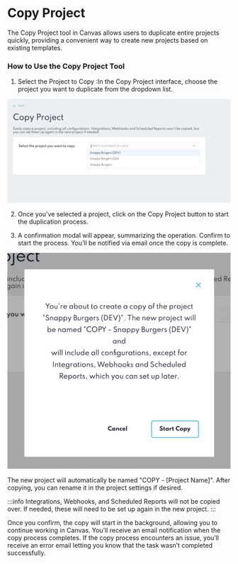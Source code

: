 Copy Project
============

The Copy Project tool in Canvas allows users to duplicate entire projects quickly, providing a convenient way to create new projects based on existing templates.

### How to Use the Copy Project Tool

1. Select the Project to Copy :In the Copy Project interface, choose the project you want to duplicate from the dropdown list.

![](../../assets/canvas-copy-project-1.png)

2. Once you’ve selected a project, click on the Copy Project button to start the duplication process.

3. A confirmation modal will appear, summarizing the operation. Confirm to start the process. You’ll be notified via email once the copy is complete.

![](../../assets/canvas-copy-project-2.png)

The new project will automatically be named "COPY - [Project Name]". After copying, you can rename it in the project settings if desired.

:::info
Integrations, Webhooks, and Scheduled Reports will not be copied over. If needed, these will need to be set up again in the new project.
:::

Once you confirm, the copy will start in the background, allowing you to continue working in Canvas. You’ll receive an email notification when the copy process completes. If the copy process encounters an issue, you’ll receive an error email letting you know that the task wasn’t completed successfully.